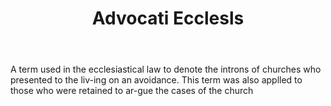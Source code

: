 ---
title: Advocati Ecclesls
permalink: "/definitions/advocati-ecclesls.html"
body: A term used in the ecclesiastical law to denote the introns of churches who
  presented to the liv-ing on an avoidance. This term was also applled to those who
  were retained to ar-gue the cases of the church
published_at: '2018-07-07'
layout: post
---